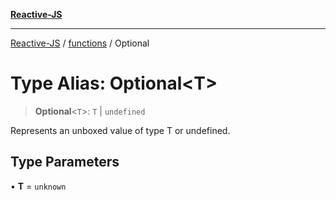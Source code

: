 [**Reactive-JS**](../../README.md)

***

[Reactive-JS](../../README.md) / [functions](../README.md) / Optional

# Type Alias: Optional\<T\>

> **Optional**\<`T`\>: `T` \| `undefined`

Represents an unboxed value of type T or undefined.

## Type Parameters

• **T** = `unknown`
